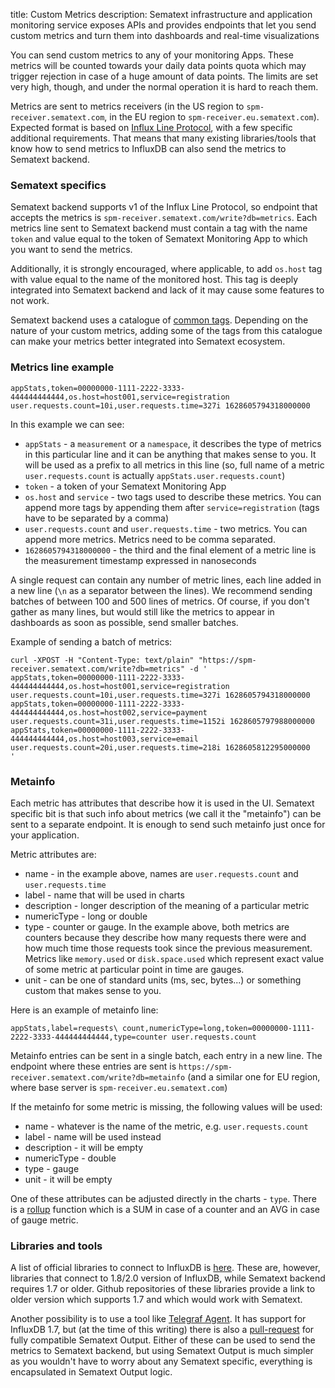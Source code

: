 title: Custom Metrics
description: Sematext infrastructure and application monitoring service exposes APIs and provides endpoints that let you send custom metrics and turn them into dashboards and real-time visualizations
    
You can send custom metrics to any of your monitoring Apps. These metrics will be counted towards your
daily data points quota which may trigger rejection in case of a huge amount of data points.
The limits are set very high, though, and under the normal operation it is hard to reach them.

Metrics are sent to metrics receivers (in the US region to `spm-receiver.sematext.com`, in the EU region
to `spm-receiver.eu.sematext.com`). Expected format is based on 
[Influx Line Protocol](https://docs.influxdata.com/influxdb/v1.7/write_protocols/line_protocol_tutorial/), with a few
specific additional requirements. That means that many existing libraries/tools that know how to send metrics to
InfluxDB can also send the metrics to Sematext backend.

### Sematext specifics

Sematext backend supports v1 of the Influx Line Protocol, so endpoint that accepts the metrics is
`spm-receiver.sematext.com/write?db=metrics`. Each metrics line sent to Sematext backend must contain a tag with the
name `token` and value equal to the token of Sematext Monitoring App to which you want to send the metrics.

Additionally, it is strongly encouraged, where applicable, to add `os.host` tag with value equal to the name of the
monitored host. This tag is deeply integrated into Sematext backend and lack of it may cause some features to not work.

Sematext backend uses a catalogue of [common tags](https://sematext.com/docs/tags/). Depending on the nature of your
custom metrics, adding some of the tags from this catalogue can make your metrics better integrated into Sematext
ecosystem.


### Metrics line example

```
appStats,token=00000000-1111-2222-3333-444444444444,os.host=host001,service=registration user.requests.count=10i,user.requests.time=327i 1628605794318000000
```

In this example we can see:

  - `appStats` - a `measurement` or a `namespace`, it describes the type of metrics in this particular line and it can be
  anything that makes sense to you. It will be used as a prefix to all metrics in this line (so, full name of a metric
  `user.requests.count` is actually `appStats.user.requests.count`)
  - `token` - a token of your Sematext Monitoring App
  - `os.host` and `service` - two tags used to describe these metrics. You can append more tags by appending them after
  `service=registration` (tags have to be separated by a comma)
  - `user.requests.count` and `user.requests.time` - two metrics. You can append more metrics. Metrics need to be comma
  separated.
  - `1628605794318000000` - the third and the final element of a metric line is the measurement timestamp expressed in
  nanoseconds

A single request can contain any number of metric lines, each line added in a new line (`\n` as a separator between the
lines). We recommend sending batches of between 100 and 500 lines of metrics. Of course, if you don't gather as many
lines, but would still like the metrics to appear in dashboards as soon as possible, send smaller batches.

Example of sending a batch of metrics:
```
curl -XPOST -H "Content-Type: text/plain" "https://spm-receiver.sematext.com/write?db=metrics" -d '
appStats,token=00000000-1111-2222-3333-444444444444,os.host=host001,service=registration user.requests.count=10i,user.requests.time=327i 1628605794318000000
appStats,token=00000000-1111-2222-3333-444444444444,os.host=host002,service=payment user.requests.count=31i,user.requests.time=1152i 1628605797988000000
appStats,token=00000000-1111-2222-3333-444444444444,os.host=host003,service=email user.requests.count=20i,user.requests.time=218i 1628605812295000000
'
```

### Metainfo

Each metric has attributes that describe how it is used in the UI. Sematext specific bit is that such info about metrics
(we call it the "metainfo") can be sent to a separate endpoint. It is enough to send such metainfo just once for your
application.

Metric attributes are:

- name - in the example above, names are `user.requests.count` and `user.requests.time`
- label - name that will be used in charts
- description - longer description of the meaning of a particular metric
- numericType - long or double
- type - counter or gauge. In the example above, both metrics are counters because they describe how many requests there
  were and how much time those requests took since the previous measurement. Metrics like `memory.used` or
  `disk.space.used` which represent exact value of some metric at particular point in time are gauges.
- unit - can be one of standard units (ms, sec, bytes...) or something custom that makes sense to you.

Here is an example of metainfo line:

```
appStats,label=requests\ count,numericType=long,token=00000000-1111-2222-3333-444444444444,type=counter user.requests.count
```

Metainfo entries can be sent in a single batch, each entry in a new line. The endpoint where these entries are sent is
`https://spm-receiver.sematext.com/write?db=metainfo` (and a similar one for EU region, where base server is
`spm-receiver.eu.sematext.com`)

If the metainfo for some metric is missing, the following values will be used:

- name - whatever is the name of the metric, e.g. `user.requests.count`
- label - name will be used instead
- description - it will be empty
- numericType - double
- type - gauge
- unit - it will be empty

One of these attributes can be adjusted directly in the charts - `type`. There is a [rollup](https://sematext.com/docs/dashboards/chart-builder/#rollup-by) function which is a SUM in case of a counter and an AVG in case of gauge metric.

### Libraries and tools

A list of official libraries to connect to InfluxDB is [here](https://docs.influxdata.com/influxdb/cloud/api-guide/client-libraries/).
These are, however, libraries that connect to 1.8/2.0 version of InfluxDB, while Sematext backend requires 1.7 or older.
Github repositories of these libraries provide a link to older version which supports 1.7 and which would work with
Sematext.

Another possibility is to use a tool like [Telegraf Agent](https://github.com/influxdata/telegraf). It has support for
InfluxDB 1.7, but (at the time of this writing) there is also a [pull-request](https://github.com/influxdata/telegraf/pull/9586)
for fully compatible Sematext Output. Either of these can be used to send the metrics to Sematext backend, but using
Sematext Output is much simpler as you wouldn't have to worry about any Sematext specific, everything is encapsulated in
Sematext Output logic.
